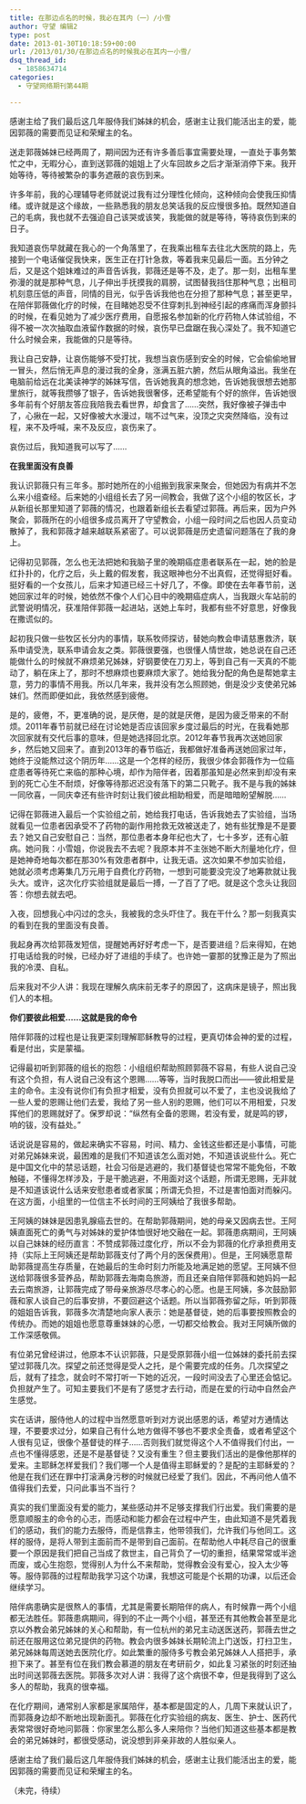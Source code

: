 ```yaml
---
title: 在那边点名的时候，我必在其内（一）/小雪
author: 守望 编辑2
type: post
date: 2013-01-30T10:18:59+00:00
url: /2013/01/30/在那边点名的时候我必在其内一小雪/
dsq_thread_id:
  - 1858634714
categories:
  - 守望网络期刊第44期

---
```

感谢主给了我们最后这几年服侍我们姊妹的机会，感谢主让我们能活出主的爱，能因郭薇的需要而见证和荣耀主的名。<!--more-->

送走郭薇姊妹已经两周了，期间因为还有许多善后事宜需要处理，一直处于事务繁忙之中，无暇分心，直到送郭薇的姐姐上了火车回故乡之后才渐渐消停下来。我开始等待，等待被繁杂的事务遮蔽的哀伤到来。

许多年前，我的心理辅导老师就说过我有过分理性化倾向，这种倾向会使我压抑情绪。或许就是这个缘故，一些熟悉我的朋友总笑话我的反应慢很多拍。既然知道自己的毛病，我也就不去强迫自己该哭或该笑，我能做的就是等待，等待哀伤到来的日子。

我知道哀伤早就藏在我心的一个角落里了，在我乘出租车去往北大医院的路上，先接到一个电话催促我快来，医生正在打针急救，等着我来见最后一面。五分钟之后，又是这个姐妹难过的声音告诉我，郭薇还是等不及，走了。那一刻，出租车里弥漫的就是那种气息，儿子伸出手抚摸我的肩膀，试图替我挡住那种气息；出租司机刻意压低的声音，同情的目光，似乎告诉我他也在分担了那种气息；甚至更早，在陪伴郭薇做化疗的时候，在目睹她忍受不住穿刺扎到神经引起的疼痛而浑身颤抖的时候，在看见她为了减少医疗费用，自愿报名参加新的化疗药物人体试验组，不得不被一次次抽取血液留作数据的时候，哀伤早已盘踞在我心深处了。我不知道它什么时候会来，我能做的只是等待。

我让自己安静，让哀伤能够不受打扰，我想当哀伤感到安全的时候，它会偷偷地冒一冒头，然后悄无声息的漫过我的全身，涨满五脏六腑，然后从眼角溢出。我坐在电脑前给远在北美读神学的姊妹写信，告诉她我真的想念她，告诉她我很想去她那里旅行，就等我攒够了银子，告诉她我很奢侈，还希望能有个好的旅伴，告诉她很多年前有个好朋友答应我陪我去看世界，却食言了……突然，我好像被子弹击中了，心揪在一起，又好像被大水漫过，喘不过气来，没顶之灾突然降临，没有过程，来不及呼喊，来不及反应，哀伤来了。

哀伤过后，我知道我可以写了……

**在我里面没有良善**

我认识郭薇只有三年多。那时她所在的小组搬到我家来聚会，但她因为有病并不怎么来小组查经。后来她的小组组长去了另一间教会，我做了这个小组的牧区长，才从新组长那里知道了郭薇的情况，也跟着新组长去看望过郭薇。再后来，因为户外聚会，郭薇所在的小组很多成员离开了守望教会，小组一段时间之后也因人员变动散掉了，我和郭薇才越来越联系紧密了。可以说郭薇是历史遗留问题落在了我的身上。

记得初见郭薇，怎么也无法把她和我脑子里的晚期癌症患者联系在一起，她的脸是红扑扑的，化疗之后，头上戴的假发套，我这眼神也分不出真假，还觉得挺好看。挺好看的一个女孩儿，后来才知道已经三十好几了，不像。即使在去年春节前，送她回家过年的时候，她依然不像个人们心目中的晚期癌症病人，当我跟火车站前的武警说明情况，获准陪伴郭薇一起进站，送她上车时，我都有些不好意思，好像我在撒谎似的。

起初我只做一些牧区长分内的事情，联系牧师探访，替她向教会申请慈惠救济，联系申请受洗，联系申请会友之类。郭薇很要强，也很懂人情世故，她总说在自己还能做什么的时候就不麻烦弟兄姊妹，好钢要使在刀刃上，等到自己有一天真的不能动了，躺在床上了，那时不想麻烦也要麻烦大家了。她给我分配的角色是帮她拿主意，劳力的事情不用我。所以几年来，我并没有怎么照顾她，倒是没少支使弟兄姊妹们。然而即便如此，我依然感到疲倦。

是的，疲倦，不，更准确的说，是厌倦，是的就是厌倦，是因为疲乏带来的不耐烦。2011年春节前就已经在讨论她是否应该回家乡度过最后的时光，在我看她那次回家就有交代后事的意味，但是她选择回北京。2012年春节我再次送她回家乡，然后她又回来了。直到2013年的春节临近，我都做好准备再送她回家过年，她终于没能熬过这个阴历年……这是一个怎样的经历，我很少体会郭薇作为一位癌症患者等待死亡来临的那种心境，却作为陪伴者，因着那虽知是必然来到却没有来到的死亡心生不耐烦，好像等待那迟迟没有落下的第二只靴子。我不是与我的姊妹一同欣喜，一同庆幸还有些许时刻让我们彼此相助相爱，而是暗暗盼望解脱……

记得在郭薇进入最后一个实验组之前，她给我打电话，告诉我她去了实验组，当场就看见一位患者因承受不了药物的副作用抢救无效被送走了，她有些犹豫是不是要去？她又自己安慰自己：当然，那位患者本身年纪也大了，七十多岁，还有心脏病。她问我：小雪姐，你说我去不去呢？我原本并不主张她不断大剂量地化疗，但是她神奇地每次都在那30%有效患者群中，让我无语。这次如果不参加实验组，她就必须考虑筹集几万元用于自费化疗药物，一想到可能要没完没了地筹款就让我头大。或许，这次化疗实验组就是最后一搏，一了百了了吧。就是这个念头让我回答：你想去就去吧。

入夜，回想我心中闪过的念头，我被我的念头吓住了。我在干什么？那一刻我真实的看到在我的里面没有良善。

我起身再次给郭薇发短信，提醒她再好好考虑一下，是否要进组？后来得知，在她打电话给我的时候，已经办好了进组的手续了。也许她一霎那的犹豫正是为了照出我的冷漠、自私。

后来我对不少人讲：我现在理解久病床前无孝子的原因了，这病床是镜子，照出我们人的本相。

**你们要彼此相爱……这就是我的命令**

陪伴郭薇的过程也是让我更深刻理解耶稣教导的过程，更真切体会神的爱的过程，看是付出，实是蒙福。

记得最初听到郭薇的组长的抱怨：小组组织帮助照顾郭薇不容易，有些人说自己没有这个负担，有人说自己没有这个恩赐……等等，当时我脱口而出——彼此相爱是主的命令。主没有说你们有负担才相爱，没有负担就可以不爱了，主也没说我给了一些人爱的恩赐让他们去爱，我给了另一些人别的恩赐，他们可以不用相爱，只发挥他们的恩赐就好了。保罗却说：“纵然有全备的恩赐，若没有爱，就是鸣的锣，响的钹，没有益处。”

话说说是容易的，做起来确实不容易，时间、精力、金钱这些都还是小事情，可能对弟兄姊妹来说，最困难的是我们不知道该怎么面对她，不知道该说些什么。死亡是中国文化中的禁忌话题，社会习俗是逃避的，我们基督徒也常常不能免俗，不敢触碰，不懂得怎样涉及，于是干脆逃避，不用面对这个话题，所谓无恩赐，无非就是不知道该说什么话来安慰患者或者家属；所谓无负担，不过是害怕面对而躲闪。在这方面，小组里的一位信主不长时间的王阿姨给了我很多帮助。

王阿姨的妹妹是因患乳腺癌去世的。在帮助郭薇期间，她的母亲又因病去世。王阿姨直面死亡的勇气与对姊妹的爱护体恤很好地交融在一起。郭薇患病期间，王阿姨以自己妹妹的经历直言：不赞成郭薇过度化疗，所以不会为郭薇的化疗承担费用支持（实际上王阿姨还是帮助郭薇支付了两个月的医保费用）。但是，王阿姨愿意帮助郭薇提高生存质量，在她最后的生命时刻力所能及地满足她的愿望。王阿姨不但送给郭薇很多营养品，帮助郭薇去海南岛旅游，而且还亲自陪伴郭薇和她妈妈一起去云南旅游，让郭薇完成了带母亲旅游尽尽孝心的心愿。也是王阿姨，多次鼓励郭薇和家人谈自己的后事安排，不要回避这个话题。所以当郭薇弥留之际，听到郭薇的姐姐告诉我，郭薇多次清楚地向家人表示：她是基督徒，她的后事要按照教会的传统办。而她的姐姐也愿意尊重妹妹的心愿，一切都交给教会。我对王阿姨所做的工作深感敬佩。

有位弟兄曾经讲过，他原本不认识郭薇，只是受原郭薇小组一位姊妹的委托前去探望过郭薇几次。探望之前还觉得是受人之托，是个需要完成的任务。几次探望之后，就有了挂念，就会时不常打听一下她的近况，一段时间没去了心里还会惦记。负担就产生了。可知主要我们不是有了感觉才去行动，而是在爱的行动中自然会产生感觉。

实在话讲，服侍他人的过程中当然愿意听到对方说出感恩的话，希望对方通情达理，不要要求过分，如果自己有什么地方做得不够也不要求全责备，或者希望这个人很有见证，很像个基督徒的样子……否则我们就觉得这个人不值得我们付出，一点也不懂得感恩，还是不是基督徒？又没有重生？但主要我们活出的是像他那样的爱来。主耶稣怎样爱我们？我们哪一个人是值得主耶稣爱的？是配的主耶稣爱的？他是在我们还在罪中打滚满身污秽的时候就已经爱了我们。因此，不再问他人值不值得我们去爱，只问此事当不当行？

真实的我们里面没有爱的能力，某些感动并不足够支撑我们行出爱。我们需要的是愿意顺服主的命令的心志，而感动和能力都会在过程中产生，由此知道不是凭着我们的感动，我们的能力去服侍，而是信靠主，他带领我们，允许我们与他同工。这样的服侍，是将人带到主面前而不是带到自己面前。在帮助他人中耗尽自己的很重要一个原因是我们把自己当成了救世主，自己背负了一切的重担，结果常常或半途而废，或心生抱怨，觉得别人为什么不来帮助，觉得教会没有爱心，投入太少等等。服侍郭薇的过程帮助我学习这个功课，我想这可能是个长期的功课，以后还会继续学习。

陪伴病患确实是很熬人的事情，尤其是需要长期陪伴的病人，有时候靠一两个小组都无法胜任。郭薇患病期间，得到的不止一两个小组，甚至还有其他教会甚至是北京以外教会弟兄姊妹的关心和帮助，有一位杭州的弟兄主动送医送药，郭薇去世之前还在服用这位弟兄提供的药物。教会内很多姊妹长期轮流上门送饭，打扫卫生，弟兄姊妹每周送她去医院化疗。如此繁重的服侍多亏教会弟兄姊妹人人搭把手，承担下来了。甚至有位在我们教会慕道的朋友在考研前夕，如此复习紧张的时刻还抽出时间送郭薇去医院。郭薇多次对人讲：我得了这个病很不幸，但是我得到了这么多人的帮助，我真的很幸福。

在化疗期间，通常别人家都是家属陪伴，基本都是固定的人，几周下来就认识了，而郭薇身边却不断地出现新面孔。郭薇在化疗实验组的病友、医生、护士、医药代表常常很好奇地问郭薇：你家里怎么那么多人来陪你？当他们知道这些基本都是教会的弟兄姊妹时，都很受感动，说没想到非亲非故的人胜似亲人。

感谢主给了我们最后这几年服侍我们姊妹的机会，感谢主让我们能活出主的爱，能因郭薇的需要而见证和荣耀主的名。

（未完，待续）